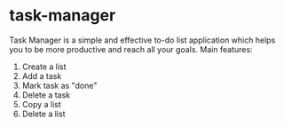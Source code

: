 # task-manager

Task Manager is a simple and effective to-do list application which helps you to be more productive and reach all your goals. Main features:
1. Create a list
2. Add a task
3. Mark task as "done"
4. Delete a task
5. Copy a list
6. Delete a list
